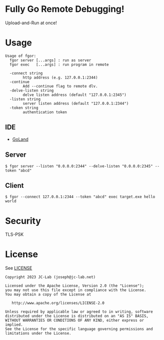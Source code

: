 # Fully Go Remote Debugging!

Upload-and-Run at once!

# Usage

```text
Usage of fgor:
  fgor server [...args] : run as server
  fgor exec   [...args] : run program in remote

  -connect string
        http address (e.g. 127.0.0.1:2344)
  -continue
        Add --continue flag to remote dlv.
  -delve-listen string
        delve listen address (default "127.0.0.1:2345")
  -listen string
        server listen address (default "127.0.0.1:2344")
  -token string
        authentication token
```

## IDE

- [GoLand](./docs/GoLand.md)

## Server

```
$ fgor server --listen "0.0.0.0:2344" --delve-listen "0.0.0.0:2345" --token "abcd"
```

## Client

```
$ fgor --connect 127.0.0.1:2344 --token "abcd" exec target.exe hello world
```

# Security

TLS-PSK

# License 

See [LICENSE](./LICENSE)

```text
Copyright 2023 JC-Lab (joseph@jc-lab.net)

Licensed under the Apache License, Version 2.0 (the "License");
you may not use this file except in compliance with the License.
You may obtain a copy of the License at

   http://www.apache.org/licenses/LICENSE-2.0

Unless required by applicable law or agreed to in writing, software
distributed under the License is distributed on an "AS IS" BASIS,
WITHOUT WARRANTIES OR CONDITIONS OF ANY KIND, either express or implied.
See the License for the specific language governing permissions and
limitations under the License.
```